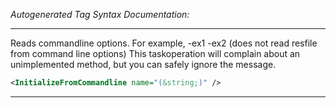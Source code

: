 <!-- THIS IS AN AUTOGENERATED FILE: Don't edit it directly, instead change the schema definition in the code itself. -->

_Autogenerated Tag Syntax Documentation:_

---
Reads commandline options. For example, -ex1 -ex2 (does not read resfile from command line options) This taskoperation will complain about an unimplemented method, but you can safely ignore the message.

```xml
<InitializeFromCommandline name="(&string;)" />
```



---
